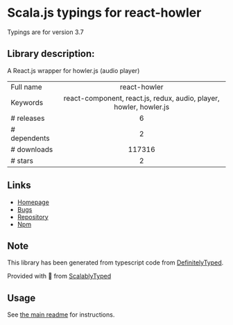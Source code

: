 
# Scala.js typings for react-howler

Typings are for version 3.7

## Library description:
A React.js wrapper for howler.js (audio player)

|                    |                 |
| ------------------ | :-------------: |
| Full name          | react-howler |
| Keywords           | react-component, react.js, redux, audio, player, howler, howler.js |
| # releases         | 6 |
| # dependents       | 2 |
| # downloads        | 117316 |
| # stars            | 2 |

## Links
- [Homepage](https://github.com/thangngoc89/react-howler#readme)
- [Bugs](https://github.com/thangngoc89/react-howler/issues)
- [Repository](https://github.com/thangngoc89/react-howler)
- [Npm](https://www.npmjs.com/package/react-howler)
    


## Note
This library has been generated from typescript code from [DefinitelyTyped](https://definitelytyped.org).

Provided with :purple_heart: from [ScalablyTyped](https://github.com/oyvindberg/ScalablyTyped)

## Usage
See [the main readme](../../readme.md) for instructions.


